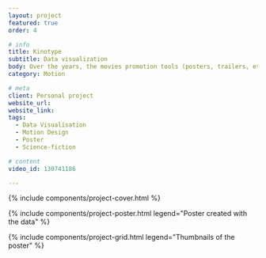 ```yaml
---
layout: project
featured: true
order: 4

# info
title: Kinotype
subtitle: Data visualization
body: Over the years, the movies promotion tools (posters, trailers, etc.) became formatted and began to suffer form a lack of creativity. Kinotype offers a new insight and addresses this issue through the lense of Science-fiction movies. These posters and trailers, generated by data collection, demonstrate this standardization.
category: Motion

# meta
client: Personal project
website_url: 
website_link: 
tags: 
  - Data Visualisation
  - Motion Design
  - Poster
  - Science-fiction

# content
video_id: 130741186

---
```


{% include components/project-cover.html %}

{% include components/project-poster.html
  legend="Poster created with the data"
%}

{% include components/project-grid.html
  legend="Thumbnails of the poster"
%}
